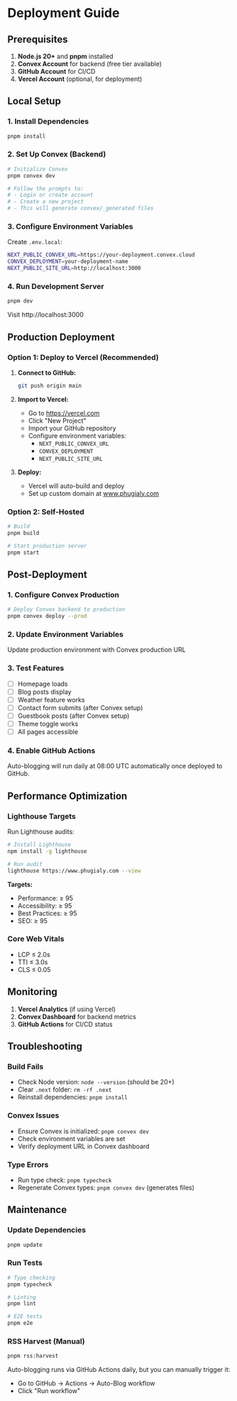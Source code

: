 # Deployment Guide

## Prerequisites

1. **Node.js 20+** and **pnpm** installed
2. **Convex Account** for backend (free tier available)
3. **GitHub Account** for CI/CD
4. **Vercel Account** (optional, for deployment)

## Local Setup

### 1. Install Dependencies
```bash
pnpm install
```

### 2. Set Up Convex (Backend)
```bash
# Initialize Convex
pnpm convex dev

# Follow the prompts to:
# - Login or create account
# - Create a new project
# - This will generate convex/_generated files
```

### 3. Configure Environment Variables
Create `.env.local`:
```bash
NEXT_PUBLIC_CONVEX_URL=https://your-deployment.convex.cloud
CONVEX_DEPLOYMENT=your-deployment-name
NEXT_PUBLIC_SITE_URL=http://localhost:3000
```

### 4. Run Development Server
```bash
pnpm dev
```

Visit http://localhost:3000

## Production Deployment

### Option 1: Deploy to Vercel (Recommended)

1. **Connect to GitHub:**
   ```bash
   git push origin main
   ```

2. **Import to Vercel:**
   - Go to https://vercel.com
   - Click "New Project"
   - Import your GitHub repository
   - Configure environment variables:
     - `NEXT_PUBLIC_CONVEX_URL`
     - `CONVEX_DEPLOYMENT`
     - `NEXT_PUBLIC_SITE_URL`

3. **Deploy:**
   - Vercel will auto-build and deploy
   - Set up custom domain at www.phugialy.com

### Option 2: Self-Hosted

```bash
# Build
pnpm build

# Start production server
pnpm start
```

## Post-Deployment

### 1. Configure Convex Production
```bash
# Deploy Convex backend to production
pnpm convex deploy --prod
```

### 2. Update Environment Variables
Update production environment with Convex production URL

### 3. Test Features
- [ ] Homepage loads
- [ ] Blog posts display
- [ ] Weather feature works
- [ ] Contact form submits (after Convex setup)
- [ ] Guestbook posts (after Convex setup)
- [ ] Theme toggle works
- [ ] All pages accessible

### 4. Enable GitHub Actions
Auto-blogging will run daily at 08:00 UTC automatically once deployed to GitHub.

## Performance Optimization

### Lighthouse Targets
Run Lighthouse audits:
```bash
# Install Lighthouse
npm install -g lighthouse

# Run audit
lighthouse https://www.phugialy.com --view
```

**Targets:**
- Performance: ≥ 95
- Accessibility: ≥ 95
- Best Practices: ≥ 95
- SEO: ≥ 95

### Core Web Vitals
- LCP ≤ 2.0s
- TTI ≤ 3.0s  
- CLS ≤ 0.05

## Monitoring

1. **Vercel Analytics** (if using Vercel)
2. **Convex Dashboard** for backend metrics
3. **GitHub Actions** for CI/CD status

## Troubleshooting

### Build Fails
- Check Node version: `node --version` (should be 20+)
- Clear `.next` folder: `rm -rf .next`
- Reinstall dependencies: `pnpm install`

### Convex Issues
- Ensure Convex is initialized: `pnpm convex dev`
- Check environment variables are set
- Verify deployment URL in Convex dashboard

### Type Errors
- Run type check: `pnpm typecheck`
- Regenerate Convex types: `pnpm convex dev` (generates files)

## Maintenance

### Update Dependencies
```bash
pnpm update
```

### Run Tests
```bash
# Type checking
pnpm typecheck

# Linting
pnpm lint

# E2E tests
pnpm e2e
```

### RSS Harvest (Manual)
```bash
pnpm rss:harvest
```

Auto-blogging runs via GitHub Actions daily, but you can manually trigger it:
- Go to GitHub → Actions → Auto-Blog workflow
- Click "Run workflow"

